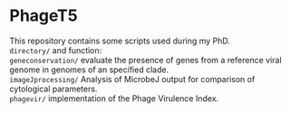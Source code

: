 # PhageT5
This repository contains some scripts used during my PhD.  
`directory/` and function:  
`geneconservation/` evaluate the presence of genes from a reference viral genome in genomes of an specified clade.  
`imageJprocessing/` Analysis of MicrobeJ output for comparison of cytological parameters.  
`phagevir/` implementation of the Phage Virulence Index.   

